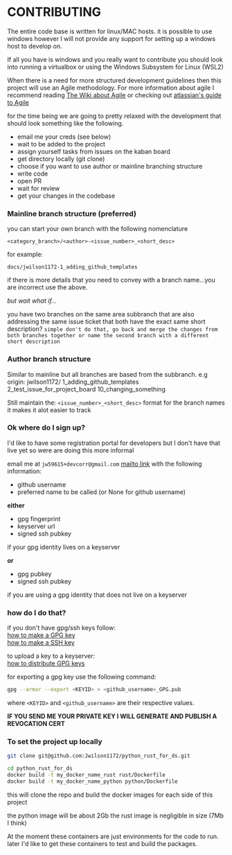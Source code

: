 # CONTRIBUTING

The entire code base is written for linux/MAC hosts. it is possible to use windows however I will not provide any support for setting up a windows host to develop on.

If all you have is windows and you really want to contribute you should look into running a virtualbox or using the Windows Subsystem for Linux (WSL2)

When there is a need for more structured development guidelines then this project will use an Agile methodology. For more information about agile I recommend reading
[The Wiki about Agile](https://en.wikipedia.org/wiki/Agile_software_development)
or checking out [atlassian's guide to Agile](https://www.atlassian.com/agile)

for the time being we are going to pretty relaxed with the development that should look something like the following.

- email me your creds (see below)
- wait to be added to the project
- assign yourself tasks from issues on the kaban board
- get directory locally (git clone)
- choose if you want to use author or mainline branching structure
- write code
- open PR
- wait for review
- get your changes in the codebase

### Mainline branch structure (preferred)

you can start your own branch with the following nomenclature

`<category_branch>/<author>-<issue_number>_<short_desc>`

for example:

`docs/jwilson1172-1_adding_github_templates`

if there is more details that you need to convey with a branch name...you are incorrect use the above.

*but wait what if...*

you have two branches on the same area subbranch that are also addressing the same issue ticket that both have the exact same short description? `simple don't do that, go back and merge the changes from both branches together or name the second branch with a different short description`


### Author branch structure

Similar to mainline but all branches are based from the <author> subbranch.
e.g
origin:
    jwilson1172/
        1_adding_github_templates
        2_test_issue_for_project_board
        10_changing_something

Still maintain the:
`<issue_number>_<short_desc>` format for the branch names it makes it alot easier to track

### Ok where do I sign up?

I'd like to have some registration portal for developers but I don't have that live yet so were are doing this more informal

email me at `jw59615+devcorr@gmail.com` [mailto link](mailto:jw59615+devcorr@gmail.com) with the following information:

- github username
- preferred name to be called (or None for github username)

**either**
- gpg fingerprint
- keyserver url
- signed ssh pubkey

if your gpg identity lives on a keyserver

**or**

- gpg pubkey
- signed ssh pubkey

if you are using a gpg identity that does not live on a keyserver

### how do I do that?

if you don't have gpg/ssh keys follow:\
[how to make a GPG key](https://docs.github.com/en/authentication/managing-commit-signature-verification/generating-a-new-gpg-key)\
[how to make a SSH key](https://docs.github.com/en/authentication/connecting-to-github-with-ssh/generating-a-new-ssh-key-and-adding-it-to-the-ssh-agent)

to upload a key to a keyserver:\
[how to distribute GPG keys](https://www.gnupg.org/gph/en/manual/x457.html)

for exporting a gpg key use the following command:

```sh
gpg --armor --export <KEYID> > <github_username>_GPG.pub
```

where `<KEYID>` and `<github_username>` are their respective values.

**IF YOU SEND ME YOUR PRIVATE KEY I WILL GENERATE AND PUBLISH A REVOCATION CERT**

### To set the project up locally

```sh
git clone git@github.com:Jwilson1172/python_rust_for_ds.git

cd python_rust_for_ds
docker build -t my_docker_name_rust rust/Dockerfile
docker build -t my_docker_name_python python/Dockerfile
```

this will clone the repo and build the docker images for each side of this project

the python image will be about 2Gb
the rust image is negligible in size (7Mb I think)

At the moment these containers are just environments for the code to run. later I'd like to get these containers to test and build the packages.
